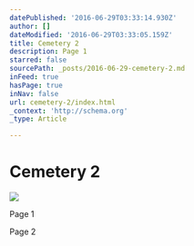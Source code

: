 ```yaml
---
datePublished: '2016-06-29T03:33:14.930Z'
author: []
dateModified: '2016-06-29T03:33:05.159Z'
title: Cemetery 2
description: Page 1
starred: false
sourcePath: _posts/2016-06-29-cemetery-2.md
inFeed: true
hasPage: true
inNav: false
url: cemetery-2/index.html
_context: 'http://schema.org'
_type: Article

---
```

# Cemetery 2
![](https://the-grid-user-content.s3-us-west-2.amazonaws.com/b50eb61a-09f0-47ab-9264-85203f10cc85.png)

Page 1

Page 2